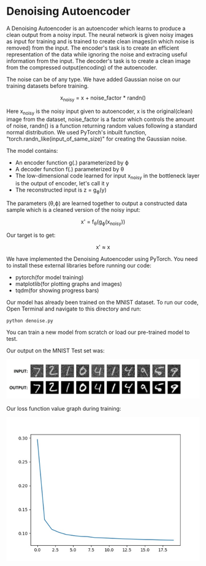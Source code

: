 # Denoising Autoencoder

A Denoising Autoencoder is an autoencoder which learns to produce a clean output from a noisy input. The neural network is given noisy images as input for training and is trained to create clean images(in which noise is removed) from the input. The encoder's task is to create an efficient representation of the data while ignoring the noise and extracing useful information from the input. The decoder's task is to create a clean image from the compressed output(encoding) of the autoencoder.

The noise can be of any type. We have added Gaussian noise on our training datasets before training.

<div align='center'> x<sub>noisy</sub> = x + noise_factor * randn()</div>

Here x<sub>noisy</sub> is the noisy input given to autoencoder, x is the original(clean) image from the dataset, noise_factor is a factor which controls the amount of noise, randn() is a function returning random values following a standard normal distribution. We used PyTorch's inbuilt function, "torch.randn_like(input_of_same_size)" for creating the Gaussian noise.

The model contains:
* An encoder function g(.) parameterized by ϕ
* A decoder function f(.) parameterized by θ
* The low-dimensional code learned for input x<sub>noisy</sub> in the bottleneck layer is the output of encoder, let's call it y 
* The reconstructed input is z = g<sub>ϕ</sub>(y)

The parameters (θ,ϕ) are learned together to output a constructed data sample which is a cleaned version of the noisy input:
<div align='center'> x' = f<sub>θ</sub>(g<sub>ϕ</sub>(x<sub>noisy</sub>)) </div>

Our target is to get:
<div align='center'> x' ≈ x </div>

We have implemented the Denoising Autoencoder using PyTorch. You need to install these external libraries before running our code: 
* pytorch(for model training)
* matplotlib(for plotting graphs and images)
* tqdm(for showing progress bars)

Our model has already been trained on the MNIST dataset. To run our code, Open Terminal and navigate to this directory and run:
```
python denoise.py
```
You can train a new model from scratch or load our pre-trained model to test.

Our output on the MNIST Test set was:

![Output Image](output1.jpg)

Our loss function value graph during training:

![Graph Image](lossgraph.jpg)
